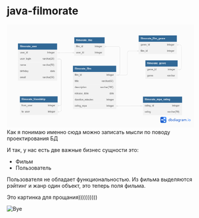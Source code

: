 # java-filmorate

![This is an image](./src/main/resources/Filmorate-scheme.png)
Как я понимаю именно сюда можно записать мысли по поводу проектирования БД

И так, у нас есть две важные бизнес сущности это:
 - Фильм
 - Пользователь

Пользователя не обладает функциональностью.
Из фильма выделяются рэйтинг и жанр один объект, это теперь поля фильма.

Это картинка для прощания))))))))))

![Bye](https://myoctocat.com/assets/images/base-octocat.svg)